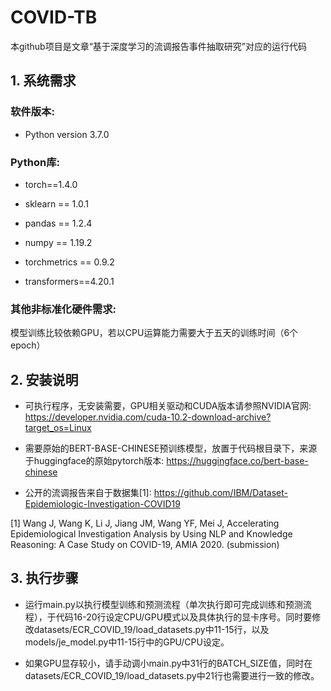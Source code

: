 # COVID-TB
本github项目是文章“基于深度学习的流调报告事件抽取研究”对应的运行代码

## 1. 系统需求

### 软件版本:

+ Python version 3.7.0 

### Python库:
+ torch==1.4.0

+ sklearn == 1.0.1

+ pandas == 1.2.4

+ numpy == 1.19.2

+ torchmetrics == 0.9.2

+ transformers==4.20.1

### 其他非标准化硬件需求:
模型训练比较依赖GPU，若以CPU运算能力需要大于五天的训练时间（6个epoch）

## 2. 安装说明
+ 可执行程序，无安装需要，GPU相关驱动和CUDA版本请参照NVIDIA官网: https://developer.nvidia.com/cuda-10.2-download-archive?target_os=Linux

+ 需要原始的BERT-BASE-CHINESE预训练模型，放置于代码根目录下，来源于huggingface的原始pytorch版本: https://huggingface.co/bert-base-chinese

+ 公开的流调报告来自于数据集[1]: https://github.com/IBM/Dataset-Epidemiologic-Investigation-COVID19

[1] Wang J, Wang K, Li J, Jiang JM, Wang YF, Mei J, Accelerating Epidemiological Investigation Analysis by Using NLP and Knowledge Reasoning: A Case Study on COVID-19, AMIA 2020. (submission)

## 3. 执行步骤
+ 运行main.py以执行模型训练和预测流程（单次执行即可完成训练和预测流程），于代码16-20行设定CPU/GPU模式以及具体执行的显卡序号。同时要修改datasets/ECR_COVID_19/load_datasets.py中11-15行，以及models/je_model.py中11-15行中的GPU/CPU设定。

+ 如果GPU显存较小，请手动调小main.py中31行的BATCH_SIZE值，同时在datasets/ECR_COVID_19/load_datasets.py中21行也需要进行一致的修改。


